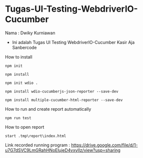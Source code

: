 # Tugas-UI-Testing-WebdriverIO-Cucumber
Nama : Dwiky Kurniawan
- Ini adalah Tugas UI Testing WebdriverIO-Cucumber Kasir Aja Sanbercode

How to install
```
npm init
```
```
npm install
```
```
npm init wdio .
```
```
npm install wdio-cucumberjs-json-reporter --save-dev
```
```
npm install multiple-cucumber-html-reporter --save-dev
```

How to run and create report automatically
```
npm run test
```

How to open report
```
start .tmp\report\index.html
```

Link recorded running program : https://drive.google.com/file/d/1-u7G7dSVC9LmGRahHNoElujeD4vxylIz/view?usp=sharing
